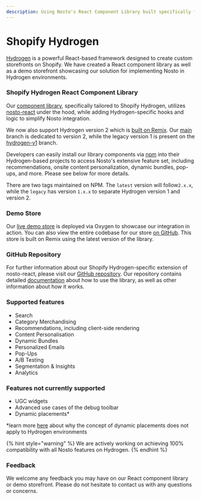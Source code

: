 ```yaml
---
description: Using Nosto's React Component Library built specifically for Shopify Hydrogen
---
```


# Shopify Hydrogen

[Hydrogen](https://hydrogen.shopify.dev) is a powerful React-based framework designed to create custom storefronts on Shopify. We have created a React component library as well as a demo storefront showcasing our solution for implementing Nosto in Hydrogen environments.

### Shopify Hydrogen React Component Library

Our [component library](https://github.com/Nosto/shopify-hydrogen), specifically tailored to Shopify Hydrogen, utilizes [nosto-react](https://github.com/Nosto/nosto-react) under the hood, while adding Hydrogen-specific hooks and logic to simplify Nosto integration.&#x20;

We now also support Hydrogen version 2 which is [built on Remix](https://hydrogen.shopify.dev/updates). Our [main](https://github.com/Nosto/shopify-hydrogen/tree/main) branch is dedicated to version 2, while the legacy version 1 is present on the [hydrogen-v1](https://github.com/Nosto/shopify-hydrogen/tree/hydrogen-v1) branch.

Developers can easily install our library components via [npm](https://www.npmjs.com/package/@nosto/shopify-hydrogen) into their Hydrogen-based projects to access Nosto's extensive feature set, including recommendations, onsite content personalization, dynamic bundles, pop-ups, and more. Please see below for more details.

There are two tags maintained on NPM. The `latest` version will follow`2.x.x`, while the `legacy` has version `1.x.x` to separate Hydrogen version 1 and version 2.

### Demo Store

Our [live demo store](https://shopify-hydrogen-demo.nosto.com/) is deployed via Oxygen to showcase our integration in action. You can also view the entire codebase for our store [on GitHub](https://github.com/Nosto/shopify-hydrogen-demo). This store is built on Remix using the latest version of the library.

### GitHub Repository

For further information about our Shopify Hydrogen-specific extension of nosto-react, please visit our [GitHub repository](https://github.com/Nosto/shopify-hydrogen). Our repository contains detailed [documentation](https://nosto.github.io/nosto-react/) about how to use the library, as well as other information about how it works.&#x20;

### Supported features

* Search
* Category Merchandising
* Recommendations, including client-side rendering
* Content Personalisation
* Dynamic Bundles
* Personalized Emails
* Pop-Ups&#x20;
* A/B Testing
* Segmentation & Insights&#x20;
* Analytics

### Features not currently supported

* UGC widgets
* Advanced use cases of the debug toolbar
* Dynamic placements\*

\*learn more [here](https://github.com/Nosto/shopify-hydrogen/blob/main/README.md#warning-dynamic-placements-and-shopify-hydrogen) about why the concept of dynamic placements does not apply to Hydrogen environments

{% hint style="warning" %}
We are actively working on achieving 100% compatibility with all Nosto features on Hydrogen.
{% endhint %}

### Feedback

We welcome any feedback you may have on our React component library or demo storefront. Please do not hesitate to contact us with any questions or concerns.
